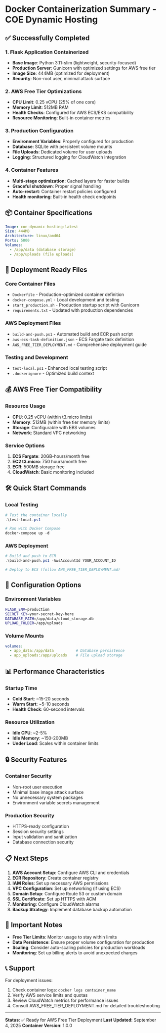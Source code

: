 # Docker Containerization Summary - COE Dynamic Hosting

## ✅ Successfully Completed

### 1. Flask Application Containerized
- **Base Image**: Python 3.11-slim (lightweight, security-focused)
- **Production Server**: Gunicorn with optimized settings for AWS free tier
- **Image Size**: 444MB (optimized for deployment)
- **Security**: Non-root user, minimal attack surface

### 2. AWS Free Tier Optimizations
- **CPU Limit**: 0.25 vCPU (25% of one core)
- **Memory Limit**: 512MB RAM
- **Health Checks**: Configured for AWS ECS/EKS compatibility
- **Resource Monitoring**: Built-in container metrics

### 3. Production Configuration
- **Environment Variables**: Properly configured for production
- **Database**: SQLite with persistent volume mounts
- **File Uploads**: Dedicated volume for user uploads
- **Logging**: Structured logging for CloudWatch integration

### 4. Container Features
- **Multi-stage optimization**: Cached layers for faster builds
- **Graceful shutdown**: Proper signal handling
- **Auto-restart**: Container restart policies configured
- **Health monitoring**: Built-in health check endpoints

## 📦 Container Specifications

```yaml
Image: coe-dynamic-hosting:latest
Size: 444MB
Architecture: linux/amd64
Ports: 5000
Volumes: 
  - /app/data (database storage)
  - /app/uploads (file uploads)
```

## 🚀 Deployment Ready Files

### Core Container Files
- `Dockerfile` - Production-optimized container definition
- `docker-compose.yml` - Local development and testing
- `start_production.sh` - Production startup script with Gunicorn
- `requirements.txt` - Updated with production dependencies

### AWS Deployment Files
- `build-and-push.ps1` - Automated build and ECR push script
- `aws-ecs-task-definition.json` - ECS Fargate task definition
- `AWS_FREE_TIER_DEPLOYMENT.md` - Comprehensive deployment guide

### Testing and Development
- `test-local.ps1` - Enhanced local testing script
- `.dockerignore` - Optimized build context

## 💰 AWS Free Tier Compatibility

### Resource Usage
- **CPU**: 0.25 vCPU (within t3.micro limits)
- **Memory**: 512MB (within free tier memory limits)
- **Storage**: Configurable with EBS volumes
- **Network**: Standard VPC networking

### Service Options
1. **ECS Fargate**: 20GB-hours/month free
2. **EC2 t3.micro**: 750 hours/month free
3. **ECR**: 500MB storage free
4. **CloudWatch**: Basic monitoring included

## 🛠 Quick Start Commands

### Local Testing
```powershell
# Test the container locally
.\test-local.ps1

# Run with Docker Compose
docker-compose up -d
```

### AWS Deployment
```powershell
# Build and push to ECR
.\build-and-push.ps1 -AwsAccountId YOUR_ACCOUNT_ID

# Deploy to ECS (follow AWS_FREE_TIER_DEPLOYMENT.md)
```

## 🔧 Configuration Options

### Environment Variables
```bash
FLASK_ENV=production
SECRET_KEY=your-secret-key-here
DATABASE_PATH=/app/data/cloud_storage.db
UPLOAD_FOLDER=/app/uploads
```

### Volume Mounts
```yaml
volumes:
  - app_data:/app/data          # Database persistence
  - app_uploads:/app/uploads    # File upload storage
```

## 📊 Performance Characteristics

### Startup Time
- **Cold Start**: ~15-20 seconds
- **Warm Start**: ~5-10 seconds
- **Health Check**: 60-second intervals

### Resource Utilization
- **Idle CPU**: ~2-5%
- **Idle Memory**: ~150-200MB
- **Under Load**: Scales within container limits

## 🔒 Security Features

### Container Security
- Non-root user execution
- Minimal base image attack surface
- No unnecessary system packages
- Environment variable secrets management

### Production Security
- HTTPS-ready configuration
- Session security settings
- Input validation and sanitization
- Database connection security

## 📋 Next Steps

1. **AWS Account Setup**: Configure AWS CLI and credentials
2. **ECR Repository**: Create container registry
3. **IAM Roles**: Set up necessary AWS permissions
4. **VPC Configuration**: Set up networking (if using ECS)
5. **Domain Setup**: Configure Route 53 or custom domain
6. **SSL Certificate**: Set up HTTPS with ACM
7. **Monitoring**: Configure CloudWatch alarms
8. **Backup Strategy**: Implement database backup automation

## 🚨 Important Notes

- **Free Tier Limits**: Monitor usage to stay within limits
- **Data Persistence**: Ensure proper volume configuration for production
- **Scaling**: Consider auto-scaling policies for production workloads
- **Monitoring**: Set up billing alerts to avoid unexpected charges

## 📞 Support

For deployment issues:
1. Check container logs: `docker logs container_name`
2. Verify AWS service limits and quotas
3. Review CloudWatch metrics for performance issues
4. Consult AWS_FREE_TIER_DEPLOYMENT.md for detailed troubleshooting

---

**Status**: ✅ Ready for AWS Free Tier Deployment
**Last Updated**: September 4, 2025
**Container Version**: 1.0.0
